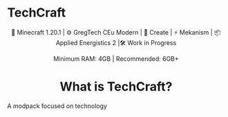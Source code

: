 # TechCraft
<p style="text-align: center;">🚀 Minecraft 1.20.1 | ⚙️ GregTech CEu Modern | 🔧 Create | ⚡ Mekanism | 📦 Applied Energistics 2 |🛠️ Work in Progress</p>
<p style="text-align: center;">Minimum RAM: 4GB | Recommended: 6GB+</p>
<h1 style="text-align: center;">What is TechCraft?</h1>

A modpack focused on technology
